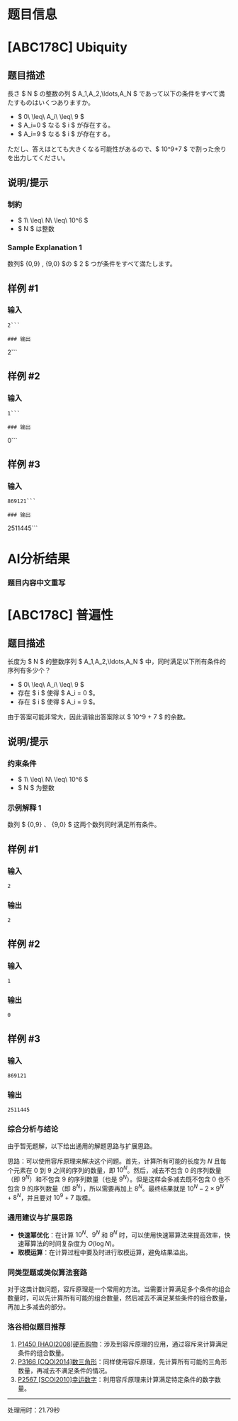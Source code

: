 # 题目信息

# [ABC178C] Ubiquity

## 题目描述

[problemUrl]: https://atcoder.jp/contests/abc178/tasks/abc178_c

長さ $ N $ の整数の列 $ A_1,A_2,\ldots,A_N $ であって以下の条件をすべて満たすものはいくつありますか。

- $ 0\ \leq\ A_i\ \leq\ 9 $
- $ A_i=0 $ なる $ i $ が存在する。
- $ A_i=9 $ なる $ i $ が存在する。

ただし、答えはとても大きくなる可能性があるので、$ 10^9+7 $ で割った余りを出力してください。

## 说明/提示

### 制約

- $ 1\ \leq\ N\ \leq\ 10^6 $
- $ N $ は整数

### Sample Explanation 1

数列$ \{0,9\} $,$ \{9,0\} $の $ 2 $ つが条件をすべて満たします。

## 样例 #1

### 输入

```
2```

### 输出

```
2```

## 样例 #2

### 输入

```
1```

### 输出

```
0```

## 样例 #3

### 输入

```
869121```

### 输出

```
2511445```

# AI分析结果

### 题目内容中文重写
# [ABC178C] 普遍性

## 题目描述

[problemUrl]: https://atcoder.jp/contests/abc178/tasks/abc178_c

长度为 $ N $ 的整数序列 $ A_1,A_2,\ldots,A_N $ 中，同时满足以下所有条件的序列有多少个？

- $ 0\ \leq\ A_i\ \leq\ 9 $
- 存在 $ i $ 使得 $ A_i = 0 $。
- 存在 $ i $ 使得 $ A_i = 9 $。

由于答案可能非常大，因此请输出答案除以 $ 10^9 + 7 $ 的余数。

## 说明/提示

### 约束条件

- $ 1\ \leq\ N\ \leq\ 10^6 $
- $ N $ 为整数

### 示例解释 1

数列 $ \{0,9\} $、$ \{9,0\} $ 这两个数列同时满足所有条件。

## 样例 #1

### 输入
```
2
```

### 输出
```
2
```

## 样例 #2

### 输入
```
1
```

### 输出
```
0
```

## 样例 #3

### 输入
```
869121
```

### 输出
```
2511445
```

### 综合分析与结论
由于暂无题解，以下给出通用的解题思路与扩展思路。

思路：可以使用容斥原理来解决这个问题。首先，计算所有可能的长度为 $N$ 且每个元素在 $0$ 到 $9$ 之间的序列的数量，即 $10^N$。然后，减去不包含 $0$ 的序列数量（即 $9^N$）和不包含 $9$ 的序列数量（也是 $9^N$）。但是这样会多减去既不包含 $0$ 也不包含 $9$ 的序列数量（即 $8^N$），所以需要再加上 $8^N$。最终结果就是 $10^N - 2\times9^N + 8^N$，并且要对 $10^9 + 7$ 取模。

### 通用建议与扩展思路
- **快速幂优化**：在计算 $10^N$、$9^N$ 和 $8^N$ 时，可以使用快速幂算法来提高效率，快速幂算法的时间复杂度为 $O(\log N)$。
- **取模运算**：在计算过程中要及时进行取模运算，避免结果溢出。

### 同类型题或类似算法套路
对于这类计数问题，容斥原理是一个常用的方法。当需要计算满足多个条件的组合数量时，可以先计算所有可能的组合数量，然后减去不满足某些条件的组合数量，再加上多减去的部分。

### 洛谷相似题目推荐
1. [P1450 [HAOI2008]硬币购物](https://www.luogu.com.cn/problem/P1450)：涉及到容斥原理的应用，通过容斥来计算满足条件的组合数量。
2. [P3166 [CQOI2014]数三角形](https://www.luogu.com.cn/problem/P3166)：同样使用容斥原理，先计算所有可能的三角形数量，再减去不满足条件的情况。
3. [P2567 [SCOI2010]幸运数字](https://www.luogu.com.cn/problem/P2567)：利用容斥原理来计算满足特定条件的数字数量。 

---
处理用时：21.79秒